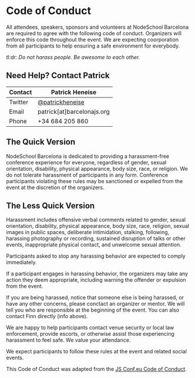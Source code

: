 # Code of Conduct

All attendees, speakers, sponsors and volunteers at NodeSchool Barcelona are required to agree
with the following code of conduct. Organizers will enforce this code throughout the event.
We are expecting coorporation from all participants to help ensuring a safe environment for everybody.

*tl:dr: Do not harass people. Be awesome to each other.*

## Need Help? Contact Patrick

Contact | Patrick Heneise
--- | ---
Twitter | [@patrickheneise](https://twitter.com/patrickheneise)
Email | patrick[at]barcelonajs.org
Phone | +34 684 205 860

## The Quick Version

NodeSchool Barcelona is dedicated to providing a harassment-free conference experience for
everyone, regardless of gender, sexual orientation, disability, physical appearance, body size,
race, or religion. We do not tolerate harassment of participants in any form. Conference
participants violating these rules may be sanctioned or expelled from the event at the
discretion of the organizers.

## The Less Quick Version

Harassment includes offensive verbal comments related to gender, sexual orientation,
disability, physical appearance, body size, race, religion, sexual images in
public spaces, deliberate intimidation, stalking, following, harassing photography
or recording, sustained disruption of talks or other events, inappropriate physical
contact, and unwelcome sexual attention.

Participants asked to stop any harassing behavior are expected to comply immediately.

If a participant engages in harassing behavior, the organizers may take any action
they deem appropriate, including warning the offender or expulsion from the event.

If you are being harassed, notice that someone else is being harassed, or have any
other concerns, please conctact an organizer or mentor. We will tell you who are
responsible at the beginning of the event. You can also contact Finn directly (info above).

We are happy to help participants contact venue security or local law enforcement,
provide escorts, or otherwise assist those experiencing harassment to feel safe.
We value your attendance.

We expect participants to follow these rules at the event and related social events.

This Code of Conduct was adapted from the [JS Conf.eu Code of Conduct]( http://2014.jsconf.eu/code-of-conduct.html).
